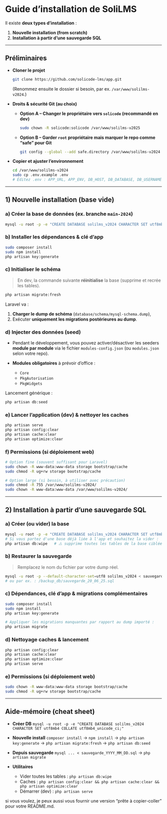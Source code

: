 # Guide d’installation de **SoliLMS**

Il existe **deux types d’installation** :

1. **Nouvelle installation (from scratch)**
2. **Installation à partir d’une sauvegarde SQL**

---

## Préliminaires

* **Cloner le projet**

  ```bash
  git clone https://github.com/solicode-lms/app.git
  ```

  (Renommez ensuite le dossier si besoin, par ex. `/var/www/solilms-v2024`.)

* **Droits & sécurité Git (au choix)**

  * **Option A – Changer le propriétaire vers `solicode` (recommandé en dev)**

    ```bash
    sudo chown -R solicode:solicode /var/www/solilms-v2025
    ```
  * **Option B – Garder `root` propriétaire mais marquer le repo comme “safe” pour Git**

    ```bash
    git config --global --add safe.directory /var/www/solilms-v2024
    ```

* **Copier et ajuster l’environnement**

  ```bash
  cd /var/www/solilms-v2024
  sudo cp .env.example .env
  # Éditez .env : APP_URL, APP_ENV, DB_HOST, DB_DATABASE, DB_USERNAME, DB_PASSWORD, etc.
  ```

---

## 1) Nouvelle installation (base vide)

### a) Créer la base de données (ex. branche `main-2024`)

```bash
mysql -u root -p -e "CREATE DATABASE solilms_v2024 CHARACTER SET utf8mb4 COLLATE utf8mb4_unicode_ci;"
```

### b) Installer les dépendances & clé d’app

```bash
sudo composer install
sudo npm install
php artisan key:generate
```

### c) Initialiser le schéma

> En dev, la commande suivante **réinitialise** la base (supprime et recrée les tables).

```bash
php artisan migrate:fresh
```

Laravel va :

1. **Charger le dump de schéma** (`database/schema/mysql-schema.dump`),
2. Exécuter **uniquement les migrations postérieures au dump**.

### d) Injecter des données (seed)

* Pendant le développement, vous pouvez activer/désactiver les seeders **module par module** via le fichier `modules-config.json` (ou `modules.json` selon votre repo).
* **Modules obligatoires** à prévoir d’office :

  * `Core`
  * `PkgAutorisation`
  * `PkgWidgets`

Lancement générique :

```bash
php artisan db:seed
```

### e) Lancer l’application (dev) & nettoyer les caches

```bash
php artisan serve
php artisan config:clear
php artisan cache:clear
php artisan optimize:clear
```

### f) Permissions (si déploiement web)

```bash
# Option fine (souvent suffisant pour Laravel)
sudo chown -R www-data:www-data storage bootstrap/cache
sudo chmod -R ug+rw storage bootstrap/cache

# Option large (si besoin, à utiliser avec précaution)
sudo chmod -R 755 /var/www/solilms-v2024/
sudo chown -R www-data:www-data /var/www/solilms-v2024/
```

---

## 2) Installation **à partir d’une sauvegarde SQL**

### a) Créer (ou vider) la base

```bash
mysql -u root -p -e "CREATE DATABASE solilms_v2024 CHARACTER SET utf8mb4 COLLATE utf8mb4_unicode_ci;"
# Si vous partez d'une base déjà liée à l'app et souhaitez la vider :
php artisan db:wipe   # ⚠️ supprime toutes les tables de la base ciblée par .env
```

### b) Restaurer la sauvegarde

> Remplacez le nom du fichier par votre dump réel.

```bash
mysql -u root -p --default-character-set=utf8 solilms_v2024 < sauvegarde_30_06_25.sql
# ou par ex. : /backup_db/sauvegarde_20_06_25.sql
```

### c) Dépendances, clé d’app & migrations complémentaires

```bash
sudo composer install
sudo npm install
php artisan key:generate

# Appliquer les migrations manquantes par rapport au dump importé :
php artisan migrate
```

### d) Nettoyage caches & lancement

```bash
php artisan config:clear
php artisan cache:clear
php artisan optimize:clear
php artisan serve
```

### e) Permissions (si déploiement web)

```bash
sudo chown -R www-data:www-data storage bootstrap/cache
sudo chmod -R ug+rw storage bootstrap/cache
```

---

## Aide-mémoire (cheat sheet)

* **Créer DB**
  `mysql -u root -p -e "CREATE DATABASE solilms_v2024 CHARACTER SET utf8mb4 COLLATE utf8mb4_unicode_ci;"`
* **Nouvelle install**
  `composer install` → `npm install` → `php artisan key:generate` → `php artisan migrate:fresh` → `php artisan db:seed`
* **Depuis sauvegarde**
  `mysql ... < sauvegarde_YYYY_MM_DD.sql` → `php artisan migrate`
* **Utilitaires**

  * Vider toutes les tables : `php artisan db:wipe`
  * Caches : `php artisan config:clear && php artisan cache:clear && php artisan optimize:clear`
  * Démarrer (dev) : `php artisan serve`

si vous voulez, je peux aussi vous fournir une version “prête à copier-coller” pour votre README.md.
